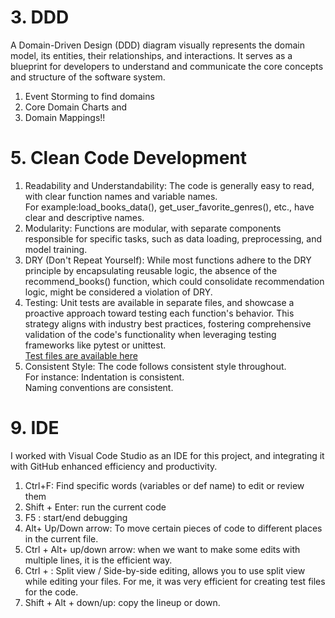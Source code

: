 # 3. DDD
A Domain-Driven Design (DDD) diagram visually represents the domain model, its entities, their relationships, and interactions. It serves as a blueprint for developers to understand and communicate the core concepts and structure of the software system.<br>
1. Event Storming to find domains <br>
2. Core Domain Charts and <br>
3. Domain Mappings!! <br>





# 5. Clean Code Development 
1.	Readability and Understandability: The code is generally easy to read, with clear function names and variable names.<br> For example:load_books_data(), get_user_favorite_genres(), etc., have clear and descriptive names.<br>
2.	Modularity: Functions are modular, with separate components responsible for specific tasks, such as data loading, preprocessing, and model training.<br>
3.	DRY (Don't Repeat Yourself): While most functions adhere to the DRY principle by encapsulating reusable logic, the absence of the recommend_books() function, which could consolidate recommendation logic, might be considered a violation of DRY.<br>
4.	Testing: Unit tests are available in separate files, and showcase a proactive approach toward testing each function's behavior. This strategy aligns with industry best practices, fostering comprehensive validation of the code's functionality when leveraging testing frameworks like pytest or unittest.<br>
[Test files are available here](https://github.com/ayushichawade/Software-Engineering-Project-Book-Recommendation-System-/tree/main/test)  <br>
5.	Consistent Style: The code follows consistent style throughout. <br>
For instance: Indentation is consistent. <br>
Naming conventions are consistent.






# 9. IDE
I worked with Visual Code Studio as an IDE for this project, and integrating it with GitHub enhanced efficiency and productivity.<br> 
1.	Ctrl+F: Find specific words (variables or def name) to edit or review them<br>
2.	Shift + Enter: run the current code <br> 
3.	F5 : start/end debugging <br> 
4.	 Alt+ Up/Down arrow: To move certain pieces of code to different places in the current file.<br> 
5.	Ctrl + Alt+ up/down arrow: when we want to make some edits with multiple lines, it is the efficient way.<br> 
6.	Ctrl + \: Split view / Side-by-side editing, allows you to use split view while editing your files. For me, it was very efficient for creating test files for the code.<br>
7.	Shift + Alt + down/up: copy the lineup or down.<br>  


      
